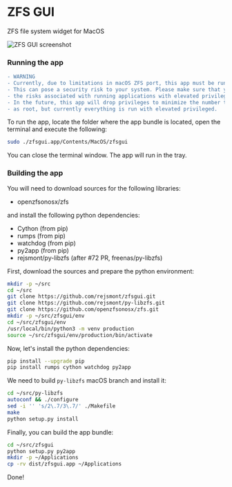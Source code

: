 # ZFS GUI
ZFS file system widget for MacOS


![ZFS GUI screenshot](https://pbs.twimg.com/media/EKoFFphXUAIfD7C?format=jpg&name=medium "ZFS GUI screenshot")

### Running the app

```diff
- WARNING
- Currently, due to limitations in macOS ZFS port, this app must be run as root.
- This can pose a security risk to your system. Please make sure that you understand
- the risks associated with running applications with elevated privileges.
- In the future, this app will drop privileges to minimize the number tasks run
- as root, but currently everything is run with elevated privileged.
```

To run the app, locate the folder where the app bundle is located, open the terminal and execute the following:

```bash
sudo ./zfsgui.app/Contents/MacOS/zfsgui
```

You can close the terminal window. The app will run in the tray.


### Building the app

You will need to download sources for the following libraries:
- openzfsonosx/zfs

and install the following python dependencies:

- Cython (from pip)
- rumps (from pip)
- watchdog (from pip)
- py2app (from pip)
- rejsmont/py-libzfs (after #72 PR, freenas/py-libzfs)

First, download the sources and prepare the python environment:

```bash
mkdir -p ~/src
cd ~/src
git clone https://github.com/rejsmont/zfsgui.git
git clone https://github.com/rejsmont/py-libzfs.git
git clone https://github.com/openzfsonosx/zfs.git
mkdir -p ~/src/zfsgui/env
cd ~/src/zfsgui/env
/usr/local/bin/python3 -m venv production
source ~/src/zfsgui/env/production/bin/activate
```

Now, let's install the python dependencies:

```bash
pip install --upgrade pip
pip install rumps cython watchdog py2app
```

We need to build `py-libzfs` macOS branch and install it:

```bash
cd ~/src/py-libzfs
autoconf && ./configure
sed -i '' 's/2\.7/3\.7/' ./Makefile
make
python setup.py install
```

Finally, you can build the app bundle:

```bash
cd ~/src/zfsgui
python setup.py py2app
mkdir -p ~/Applications
cp -rv dist/zfsgui.app ~/Applications
```

Done!
